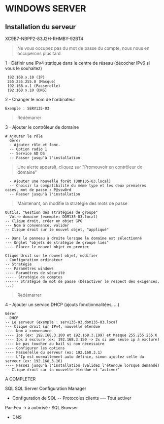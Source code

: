 # WINDOWS SERVER

## Installation du serveur

XC9B7-NBPP2-83J2H-RHMBY-92BT4

> Ne vous occupez pas du mot de passe du compte, nous nous en occuperons plus tard

1 - Définir une IPv4 statique dans le centre de réseau (décocher IPv6 si vous le souhaitez)
```
 192.168.x.10 (IP)
 255.255.255.0 (Masque)
 192.168.x.1 (Passerelle)
 192.168.x.10 (DNS)
```
2 - Changer le nom de l'ordinateur
```
Exemple : SERV135-03
```

> Redémarrer

3 - Ajouter le contrôleur de domaine
```
# Ajouter le rôle
  Gérer
  - Ajouter rôle et fonc.
  -- Option radio 1
  -- Service AD DS
  -- Passer jusqu'à l'installation
```
> Une alerte apparaît, cliquez sur "Promouvoir en contrôleur de domaine"
```
  - Ajouter une nouvelle forêt (DOM135-03.local)
  -- Choisir la compatibilité du même type et les deux premières cases, mot de passe : P@ssw0rd
  -- Passer jusqu'à l'installation
```

> Maintenant, on modifie la stratégie des mots de passe
```
Outils, "Gestion des stratégies de groupe"
- Votre domaine (exemple: DOM135-03.local)
-- Clique droit, créer un objet GPO
--- Nom à convenance, valider
-- Clique droit sur le nouvel objet, "appliqué"

-- Dans le panneau à droite lorsque le domaine est sélectionné
--- Onglet "objets de stratégie de groupe liés"
---- Placer le nouvel objet en premier

Clique droit sur le nouvel objet, modifier
- Configuration ordinateur
-- Stratégie
--- Paramètres windows
---- Paramètres de sécurité
----- Stratégie de comptes
------ Stratégie de mot de passe (Désactiver le respect des exigences, ...)
```

> Redémarrer

4 - Ajouter un service DHCP (ajouts fonctionnalitées, ...)
```
Gérer
- DHCP
-- Le serveur (exemple : serv135-03.dom135-03.local
--- Clique droit sur IPv4, nouvelle étendue
---- Nom à convenance
---- Ips (ex: 192.168.3.100 et 192.168.3.199) et Masque 255.255.255.0
---- Ips à exclure (ex: 192.168.3.150 -> 2x si une seule ip à exclure)
---- Ne pas toucher au bail si non nécessaire
---- Configurer les options
---- Passerelle du serveur (ex: 192.168.3.1)
---- L'Ip est normallement auto définie, sinon ajoutez celle du serveur (ex: 192.168.3.10)
---- Passez jusqu'à l'installation (validez l'étendue lorsque demandé)
-- Clique droit sur la nouvelle étendue et "activer"
```


A COMPLETER

SQL
SQL Server Configuration Manager
- Configuration de SQL
-- Protocoles clients
--- Tout activer

Par-Feu → à autorisé : SQL Browser

- DNS
